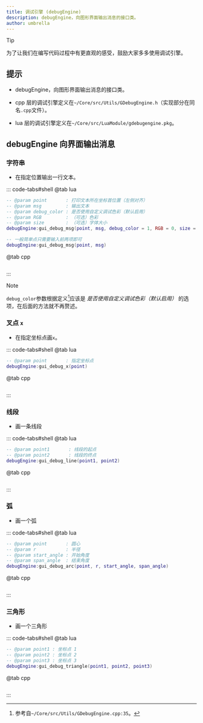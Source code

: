 ```yaml
---
title: 调试引擎 (debugEngine)
description: debugEngine，向图形界面输出消息的接口类。
author: umbrella
---
```


<!-- more -->

>[!tip]
>为了让我们在编写代码过程中有更直观的感受，鼓励大家多多使用调试引擎。

## 提示

- debugEngine，向图形界面输出消息的接口类。

- cpp 层的调试引擎定义在`~/Core/src/Utils/GDebugEngine.h`（实现部分在同名`.cpp`文件）。

- lua 层的调试引擎定义在`~/Core/src/LuaModule/gdebugengine.pkg`。

## debugEngine 向界面输出消息

### 字符串

- 在指定位置输出一行文本。

::: code-tabs#shell
@tab lua
```lua
-- @param point       : 打印文本所在坐标首位置（左侧对齐）
-- @param msg         : 输出文本
-- @param debug_color : 是否使用自定义调试色彩（默认启用）
-- @param RGB         : （可选）色彩
-- @param size        : （可选）字体大小
debugEngine:gui_debug_msg(point, msg, debug_color = 1, RGB = 0, size = 120)

-- 一般简单点只需要输入前两项即可
debugEngine:gui_debug_msg(point, msg)
```

@tab cpp
```cpp
```
:::

>[!note]
>`debug_color`参数根据定义[^1]应该是 *是否使用自定义调试色彩（默认启用）* 的选项，在后面的方法就不再赘述。

### 叉点 `x`

- 在指定坐标点画`x`。

::: code-tabs#shell
@tab lua
```lua
-- @param point       : 指定坐标点
debugEngine:gui_debug_x(point)
```

@tab cpp
```cpp
```
:::

### 线段

- 画一条线段

::: code-tabs#shell
@tab lua
```lua
-- @param point1       : 线段的起点
-- @param point2       : 线段的终点
debugEngine:gui_debug_line(point1, point2)
```

@tab cpp
```cpp
```
:::

### 弧

- 画一个弧

::: code-tabs#shell
@tab lua
```lua
-- @param point       : 圆心
-- @param r           : 半径
-- @param start_angle : 开始角度
-- @param span_angle  : 结束角度
debugEngine:gui_debug_arc(point, r, start_angle, span_angle)
```

@tab cpp
```cpp
```
:::

### 三角形

- 画一个三角形

::: code-tabs#shell
@tab lua
```lua
-- @param point1 : 坐标点 1
-- @param point2 : 坐标点 2
-- @param point3 : 坐标点 3
debugEngine:gui_debug_triangle(point1, point2, point3)
```

@tab cpp
```cpp
```
:::

[^1]: 参考自`~/Core/src/Utils/GDebugEngine.cpp:35`。
